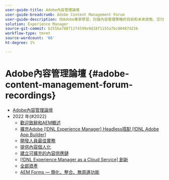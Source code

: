 ```yaml
---
user-guide-title: Adobe內容管理論壇
user-guide-breadcrumb: Adobe Content Management Forum
user-guide-description: 向Adobe專家學習，討論內容管理策略的目前和未來狀態、交付專案、挑戰和技術需求。
solution: Experience Manager
source-git-commit: b255ba788711f4599e9d18f1155a7bc00487d21b
workflow-type: tm+mt
source-wordcount: '66'
ht-degree: 1%

---
```



# Adobe內容管理論壇 {#adobe-content-management-forum-recordings}

+ [Adobe內容管理論壇](overview.md)
+ 2022 年{#2022}
   + [歡迎致辭和AEM概述](2022/welcome.md)
   + [擴充Adobe [!DNL Experience Manager] Headless搭配 [!DNL Adobe App Builder]](2022/headless.md)
   + [開發人員最佳實務](2022/developer-best-practices.md)
   + [提供內容個人化](2022/personalization.md)
   + [建立可擴充的內容供應鏈](2022/supply-chain.md)
   + [[!DNL Experience Manager as a Cloud Service] 創新](2022/innovations.md)
   + [全部資產](2022/assets-for-all.md)
   + [AEM Forms — 簡化、整合、無周邊功能](2022/forms-headless.md)